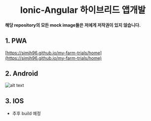 <h1><center> <font> Ionic-Angular 하이브리드 앱개발 </font> </center></h1>

#### 해당 repository의 모든 mock image들은 저에게 저작권이 있지 않습니다.

## 1. PWA

[https://simjh96.github.io/my-farm-trials/home](https://simjh96.github.io/my-farm-trials/home)

## 2. Android

![alt text](Nexus_5_API_30_5554.gif)

## 3. IOS

- 추후 build 예정
